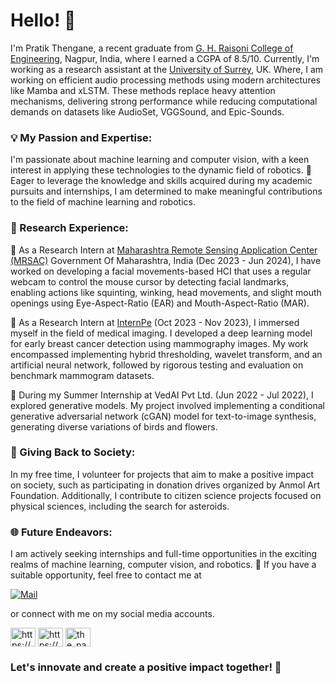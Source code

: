 <h1 align=>Hello! 👋</h1>

I'm Pratik Thengane, a recent graduate from [G. H. Raisoni College of Engineering](https://ghrce.raisoni.net/), Nagpur, India, where I earned a CGPA of 8.5/10. Currently, I'm working as a research assistant at the [University of Surrey](https://www.surrey.ac.uk/), UK. Where, I am working on efficient audio processing methods using modern architectures like Mamba and xLSTM. These methods replace heavy attention mechanisms, delivering strong performance while reducing computational demands on datasets like AudioSet, VGGSound, and Epic-Sounds.

### 💡 My Passion and Expertise:
I'm passionate about machine learning and computer vision, with a keen interest in applying these technologies to the dynamic field of robotics. 🤖 Eager to leverage the knowledge and skills acquired during my academic pursuits and internships, I am determined to make meaningful contributions to the field of machine learning and robotics.

### 🔭 Research Experience:
🌟 As a Research Intern at [Maharashtra Remote Sensing Application Center (MRSAC)](https://mrsac.gov.in/MRSAC/) Government Of Maharashtra, India (Dec 2023 - Jun 2024), I have worked on developing a facial movements-based HCI that uses a regular webcam to control the mouse cursor by detecting facial landmarks, enabling actions like squinting, winking, head movements, and slight mouth openings using Eye-Aspect-Ratio (EAR) and Mouth-Aspect-Ratio (MAR).

🌟 As a Research Intern at [InternPe](https://internpe.in/) (Oct 2023 - Nov 2023), I immersed myself in the field of medical imaging. I developed a deep learning model for early breast cancer detection using mammography images. My work encompassed implementing hybrid thresholding, wavelet transform, and an artificial neural network, followed by rigorous testing and evaluation on benchmark mammogram datasets.

🌟 During my Summer Internship at VedAI Pvt Ltd. (Jun 2022 - Jul 2022), I explored generative models. My project involved implementing a conditional generative adversarial network (cGAN) model for text-to-image synthesis, generating diverse variations of birds and flowers.

### 💖 Giving Back to Society:
In my free time, I volunteer for projects that aim to make a positive impact on society, such as participating in donation drives organized by Anmol Art Foundation. Additionally, I contribute to citizen science projects focused on physical sciences, including the search for asteroids.

### 🌐 Future Endeavors:
I am actively seeking internships and full-time opportunities in the exciting realms of machine learning, computer vision, and robotics. 🚀 If you have a suitable opportunity, feel free to contact me at 

[![Mail](https://img.shields.io/badge/Email-%23.svg?style=for-the-badge&logo=mail&logoColor=white)](mailto:pratik.thengane.ex@ghrce.raisoni.net) 

or connect with me on my social media accounts.

<p align="left">
<a href="https://www.linkedin.com/in/pratikthengane" target="blank"><img align="center" src="https://raw.githubusercontent.com/rahuldkjain/github-profile-readme-generator/master/src/images/icons/Social/linked-in-alt.svg" alt="https://www.linkedin.com/in/pratikthengane" height="30" width="40" /></a>
<a href="https://www.facebook.com/pratik.thengane/" target="blank"><img align="center" src="https://raw.githubusercontent.com/rahuldkjain/github-profile-readme-generator/master/src/images/icons/Social/facebook.svg" alt="https://www.facebook.com/pratik.thengane/" height="30" width="40" /></a>
<a href="https://www.instagram.com/the_patrik.2216/?igsh=bmlhdTdvamN2NXJh" target="blank"><img align="center" src="https://raw.githubusercontent.com/rahuldkjain/github-profile-readme-generator/master/src/images/icons/Social/instagram.svg" alt="the_patrik.2216" height="30" width="40" /></a>
</p>

### Let's innovate and create a positive impact together! 🌟


